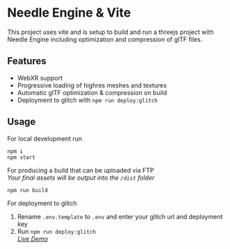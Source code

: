 
# Needle Engine & Vite

This project uses vite and is setup to build and run a threejs project with Needle Engine including optimization and compression of glTF files.

## Features

- WebXR support
- Progressive loading of highres meshes and textures
- Automatic glTF optimization & compression on build
- Deployment to glitch with `npm run deploy:glitch` 


## Usage

For local development run
```
npm i
npm start
```

For producing a build that can be uploaded via FTP  
*Your final assets will be output into the `/dist` folder*
```
npm run build
```


For deployment to glitch  
1) Rename `.env.template` to `.env` and enter your glitch url and deployment key
2) Run `npm run deploy:glitch`  
*[Live Demo](https://grove-hospitable-stove.glitch.me/ )*
